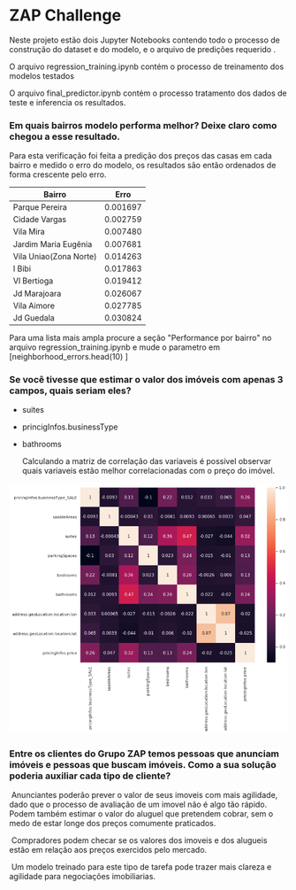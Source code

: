 # ZAP Challenge

Neste projeto estão dois Jupyter Notebooks contendo todo o processo de construção do dataset e do modelo, e o arquivo de predições requerido .

O arquivo regression_training.ipynb contém o processo de treinamento dos modelos testados

O arquivo final_predictor.ipynb contém  o processo tratamento dos dados de teste e inferencia os resultados.



### Em quais bairros modelo performa melhor? Deixe claro como chegou a esse resultado.

Para esta verificação foi feita a predição dos preços das casas em cada bairro e medido o erro do modelo, os resultados são então ordenados de forma crescente pelo erro.



| Bairro                 | Erro     |
| ---------------------- | -------- |
| Parque Pereira         | 0.001697 |
| Cidade Vargas          | 0.002759 |
| Vila Mira              | 0.007480 |
| Jardim Maria Eugênia   | 0.007681 |
| Vila Uniao(Zona Norte) | 0.014263 |
| I Bibi                 | 0.017863 |
| Vl Bertioga            | 0.019412 |
| Jd Marajoara           | 0.026067 |
| Vila Aimore            | 0.027785 |
| Jd Guedala             | 0.030824 |

Para uma lista mais ampla procure a seção "Performance por bairro" no arquivo regression_training.ipynb e mude o parametro em [neighborhood_errors.head(10) ]

### Se você tivesse que estimar o valor dos imóveis com apenas 3 campos, quais seriam eles?

- suites

- princigInfos.businessType

- bathrooms

  

  Calculando a matriz de correlação das variaveis é possivel observar quais variaveis estão melhor correlacionadas com o preço do imóvel.



![](media/corr_matrix.png)


### Entre os clientes do Grupo ZAP temos pessoas que anunciam imóveis e pessoas que buscam imóveis. Como a sua solução poderia auxiliar cada tipo de cliente?

​    Anunciantes poderão prever o valor de seus imoveis com mais agilidade, dado que o processo de avaliação de um imovel não é algo tão rápido. Podem também estimar o valor do aluguel que pretendem cobrar, sem o medo de estar longe dos preços comumente praticados.

​    Compradores podem checar se os valores dos imoveis e dos alugueis estão em relação aos preços exercidos pelo mercado.

​    Um modelo treinado para este tipo de tarefa pode trazer mais clareza e agilidade para negociações imobiliarias.
